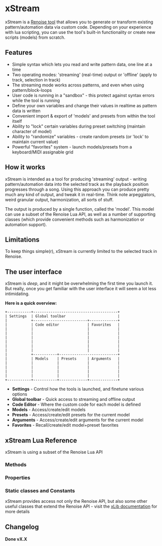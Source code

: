 # xStream

xStream is a [Renoise tool](http://www.renoise.com/tools/) that allows you to generate or transform existing pattern/automation data via custom code. Depending on your experience with lua scripting, you can use the tool's built-in functionality or create new scripts (models) from scratch.

## Features

* Simple syntax which lets you read and write pattern data, one line at a time
* Two operating modes: 'streaming' (real-time) output or 'offline' (apply to track, selection in track)
* The streaming mode works across patterns, and even when using pattern/block-loops
* User code is running in a "sandbox" - this protect against syntax errors while the tool is running
* Define your own variables and change their values in realtime as pattern data is written
* Convenient import & export of 'models' and presets from within the tool itself
* Ability to "lock" certain variables during preset switching (maintain character of model) 
* Ability to "randomize" variables - create random presets (or 'lock' to maintain current value)
* Powerful "favorites" system - launch models/presets from a keyboard/MIDI assignable grid

## How it works

xStream is intended as a tool for producing 'streaming' output - writing pattern/automation data into the selected track as the playback position progresses through a song. Using this approach you can produce pretty much any kind of output, and tweak it in real-time. Think note arpeggiators, weird granular output, harmonization, all sorts of stuff. 

The output is produced by a single function, called the 'model'. This model can use a subset of the Renoise Lua API, as well as a number of supporting classes (which provide convenient methods such as harmonization or automation support).  


## Limitations

To keep things simple(r), xStream is currently limited to the selected track in Renoise. 
   


## The user interface

xStream is _deep_, and it might be overwhelming the first time you launch it. But really, once you get familiar with the user interface it will seem a lot less intimidating.
 
**Here is a quick overview:**
	
	+-----------+---------------------------------------+
	| Settings  | Global toolbar                        |
	|           +-------------------------+-------------+
	|           | Code editor             | Favorites   |
	|           |                         |             |
	|           |                         |             |
	|           |                         |             |
	|           |                         |             |
	|           |                         |             |
	|           |                         |             |
	|           +-----------+---------------------------+
	|           | Models    | Presets     | Arguments   |
	|           |           |             |             |
	|           |           |             |             |
	|           |           |             |             |
	|           |           |             |             |
	+-----------+-----------+-------------+-------------+


* **Settings** - Control how the tools is launched, and finetune various options
* **Global toolbar** - Quick access to streaming and offline output
* **Code Editor** - Where the custom code for each model is defined
* **Models** - Access/create/edit models
* **Presets** - Access/create/edit presets for the current model
* **Arguments** - Access/create/edit arguments for the current model
* **Favorites** - Recall/create/edit model+preset favorites       

## xStream Lua Reference

xStream is using a subset of the Renoise Lua API

### Methods

### Properties 

### Static classes and Constants

xStream provides access not only the Renoise API, but  also some other useful classes that extend the Renoise API - visit the [xLib documentation](http://example.net/) for more details 

## Changelog

#### Done vX.X
